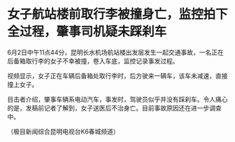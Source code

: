 

# 女子航站楼前取行李被撞身亡，监控拍下全过程，肇事司机疑未踩刹车

6月2日中午11点44分，昆明长水机场航站楼出发层发生一起交通事故，一名正在后备箱取行李的女子不幸被撞，卷入车底，监控记录事发过程。

视频显示，女子正在车辆后备箱处取行李时，后方驶来一辆车，该车未减速，直接撞上女子。

目击者介绍，肇事车辆系电动汽车，事发时，驾驶员似乎并没有踩刹车。令人痛心的是，发稿前记者了解到，女子送医后不治身亡。目前事故原因还在进一步调查中。

（极目新闻综合昆明电视台K6春城频道）

